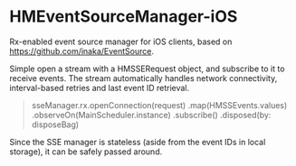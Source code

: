 # HMEventSourceManager-iOS

Rx-enabled event source manager for iOS clients, based on https://github.com/inaka/EventSource.

Simple open a stream with a HMSSERequest object, and subscribe to it to receive events. The stream automatically handles network connectivity, interval-based retries and last event ID retrieval.

> sseManager.rx.openConnection(request)
    .map(HMSSEvents.values)
    .observeOn(MainScheduler.instance)
    .subscribe()
    .disposed(by: disposeBag)

Since the SSE manager is stateless (aside from the event IDs in local storage), it can be safely passed around.
